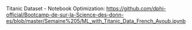 <p>Titanic Dataset - Notebook Optimization:&nbsp;<a href="https://github.com/dphi-official/Bootcamp-de-sur-la-Science-des-donn-es/blob/master/Semaine%205/ML_with_Titanic_Data_French_Ayoub.ipynb" target="_blank">https://github.com/dphi-official/Bootcamp-de-sur-la-Science-des-donn-es/blob/master/Semaine%205/ML_with_Titanic_Data_French_Ayoub.ipynb</a></p>